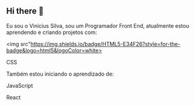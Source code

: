 ## Hi there 👋

<!--
**viniciussillva98/viniciussillva98** is a ✨ _special_ ✨ repository because its `README.md` (this file) appears on your GitHub profile.

Here are some ideas to get you started:

- 🔭 I’m currently working on ...
- 🌱 I’m currently learning ...
- 👯 I’m looking to collaborate on ...
- 🤔 I’m looking for help with ...
- 💬 Ask me about ...
- 📫 How to reach me: ...
- 😄 Pronouns: ...
- ⚡ Fun fact: ...
-->
Eu sou o Vinícius Silva, sou um Programador Front End, atualmente estou aprendendo e criando projetos com:

<img src"https://img.shields.io/badge/HTML5-E34F26?style=for-the-badge&logo=html5&logoColor=white>

CSS

Também estou iniciando o aprendizado de:

JavaScript 

React
